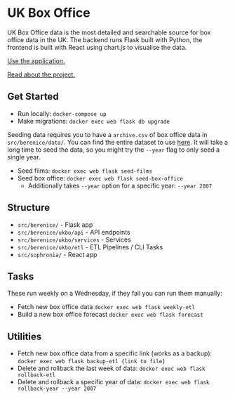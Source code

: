 # UK Box Office

UK Box Office data is the most detailed and searchable source for box office data in the UK.
The backend runs Flask built with Python, the frontend is built with React using chart.js to visualise the data.

[Use the application.](https://boxofficedata.co.uk)

[Read about the project.](https://rae.li/uk-box-office-data-studio-to-flask.html)

## Get Started

- Run locally: `docker-compose up`
- Make migrations: `docker exec web flask db upgrade`

Seeding data requires you to have a `archive.csv` of box office data in `src/berenice/data/`.
You can find the entire dataset to use [here](https://boxofficedata.co.uk/opendata).
It will take a long time to seed the data, so you might try the `--year` flag to only seed a single year.

- Seed films: `docker exec web flask seed-films`
- Seed box office: `docker exec web flask seed-box-office`
  - Additionally takes `--year` option for a specific year: `--year 2007`


## Structure

- `src/berenice/` - Flask app
- `src/berenice/ukbo/api` - API endpoints
- `src/berenice/ukbo/services` - Services
- `src/berenice/ukbo/etl` - ETL Pipelines / CLI Tasks
- `src/sophronia/` - React app

## Tasks

These run weekly on a Wednesday, if they fail you can run them manually:

- Fetch new box office data `docker exec web flask weekly-etl`
- Build a new box office forecast `docker exec web flask forecast`

## Utilities

- Fetch new box office data from a specific link (works as a backup): `docker exec web flask backup-etl {link to file}`
- Delete and rollback the last week of data: `docker exec web flask rollback-etl`
- Delete and rollback a specific year of data: `docker exec web flask rollback-year --year 2007`
